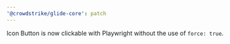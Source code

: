 ```yaml
---
'@crowdstrike/glide-core': patch
---
```


Icon Button is now clickable with Playwright without the use of `force: true`.
